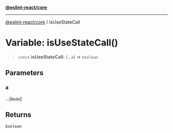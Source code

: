 [**@eslint-react/core**](../README.md)

***

[@eslint-react/core](../README.md) / isUseStateCall

# Variable: isUseStateCall()

> `const` **isUseStateCall**: (...`a`) => `boolean`

## Parameters

### a

...\[`Node`\]

## Returns

`boolean`
